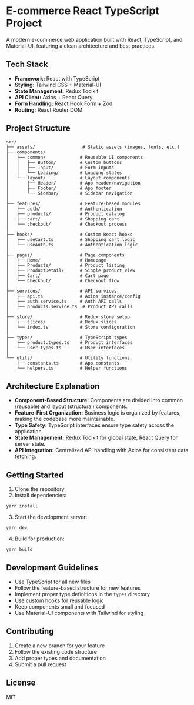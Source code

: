 # E-commerce React TypeScript Project

A modern e-commerce web application built with React, TypeScript, and Material-UI, featuring a clean architecture and best practices.

## Tech Stack

- **Framework:** React with TypeScript
- **Styling:** Tailwind CSS + Material-UI
- **State Management:** Redux Toolkit
- **API Client:** Axios + React Query
- **Form Handling:** React Hook Form + Zod
- **Routing:** React Router DOM

## Project Structure

```
src/
├── assets/                  # Static assets (images, fonts, etc.)
├── components/
│   ├── common/             # Reusable UI components
│   │   ├── Button/         # Custom buttons
│   │   ├── Input/          # Form inputs
│   │   └── Loading/        # Loading states
│   └── layout/             # Layout components
│       ├── Header/         # App header/navigation
│       ├── Footer/         # App footer
│       └── Sidebar/        # Sidebar navigation
│
├── features/               # Feature-based modules
│   ├── auth/               # Authentication
│   ├── products/           # Product catalog
│   ├── cart/               # Shopping cart
│   └── checkout/           # Checkout process
│
├── hooks/                  # Custom React hooks
│   ├── useCart.ts          # Shopping cart logic
│   └── useAuth.ts          # Authentication logic
│
├── pages/                  # Page components
│   ├── Home/               # Homepage
│   ├── Products/           # Product listing
│   ├── ProductDetail/      # Single product view
│   ├── Cart/               # Cart page
│   └── Checkout/           # Checkout flow
│
├── services/               # API services
│   ├── api.ts              # Axios instance/config
│   ├── auth.service.ts     # Auth API calls
│   └── products.service.ts  # Product API calls
│
├── store/                  # Redux store setup
│   ├── slices/             # Redux slices
│   └── index.ts            # Store configuration
│
├── types/                  # TypeScript types
│   ├── product.types.ts    # Product interfaces
│   └── user.types.ts       # User interfaces
│
└── utils/                  # Utility functions
    ├── constants.ts        # App constants
    └── helpers.ts          # Helper functions
```

## Architecture Explanation

- **Component-Based Structure:** Components are divided into common (reusable) and layout (structural) components.
- **Feature-First Organization:** Business logic is organized by features, making the codebase more maintainable.
- **Type Safety:** TypeScript interfaces ensure type safety across the application.
- **State Management:** Redux Toolkit for global state, React Query for server state.
- **API Integration:** Centralized API handling with Axios for consistent data fetching.

## Getting Started

1. Clone the repository
2. Install dependencies:

```
yarn install
```

3. Start the development server:

```
yarn dev
```

4. Build for production:

```
yarn build
```

## Development Guidelines

- Use TypeScript for all new files
- Follow the feature-based structure for new features
- Implement proper type definitions in the `types` directory
- Use custom hooks for reusable logic
- Keep components small and focused
- Use Material-UI components with Tailwind for styling

## Contributing

1. Create a new branch for your feature
2. Follow the existing code structure
3. Add proper types and documentation
4. Submit a pull request

## License

MIT
